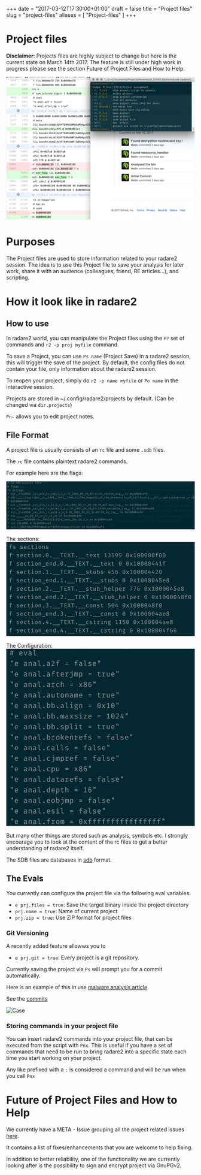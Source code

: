 +++
date = "2017-03-12T17:30:00+01:00"
draft = false
title = "Project files"
slug = "project-files"
aliases = [
    "Project-files"
]
+++


# Project files

**Disclaimer**: Projects files are highly subject to change but here is the current state on March 14th 2017. The feature is still under high work in progress please see the section Future of Project Files and How to Help.

![CaseXXXX](/images/project_intro.png)

# Purposes

The Project files are used to store information related to your radare2 session. The idea is to use this Project file to save your analysis for later work, share it with an audience (colleagues, friend, RE articles...), and scripting.

# How it look like in radare2

## How to use

In radare2 world, you can manipulate the Project files using the `P?` set of commands and `r2 -p proj myfile` command.

To save a Project, you can use `Ps name` (Project Save) in a radare2 session, this will trigger the save of the project. By default, the config files do not contain your file, only information about the radare2 session.

To reopen your project, simply do `r2 -p name myfile` or `Po name` in the interactive session.

Projects are stored in ~/.config/radare2/projects by default. (Can be changed via `dir.projects`)

`Pn-` allows you to edit project notes.

## File Format

A project file is usually consists of an `rc` file and some `.sdb` files.

The `rc` file contains plaintext radare2 commands.

For example here are the flags:

![](/images/project_flags.jpg)

The sections:
![](/images/project_sections.jpg)

The Configuration:
![](/images/project_eval.jpg)

But many other things are stored such as analysis, symbols etc. I strongly encourage you to look at the content of the rc files to get a better understanding of radare2 itself.

The SDB files are databases in [sdb](https://github.com/radare/sdb) format.

## The Evals

You currently can configure the project file via the following eval variables:

* `e prj.files = true`: Save the target binary inside the project directory
* `prj.name = true`: Name of current project
* `prj.zip = true`: Use ZIP format for project files

### Git Versioning

A recently added feature allowws you to 
* `e prj.git = true`: Every project is a git repository.

Currently saving the project via `Ps` will prompt you for a commit automatically.

Here is an example of this in use [malware analysis article](http://radare.today/posts/malware-static-analysis/).

See the [commits](https://github.com/Maijin/caseXXXX)

![Case](/images/project_case)

### Storing commands in your project file

You can insert radare2 commands into your project file, that can be executed from the script with `Pnx`. This is useful if you have a set of commands that need to be run to bring radare2 into a specific state each time you start working on your project.

Any like prefixed with a `:` is considered a command and will be run when you call `Pnx`

# Future of Project Files and How to Help

We currently have a META - Issue grouping all the project related issues [here](https://github.com/radare/radare2/issues/6945). 

It contains a list of fixes/enhancements that you are welcome to help fixing.

In addition to better reliability, one of the functionality we are currently looking after is the possibility to sign and encrypt project via GnuPGv2.



